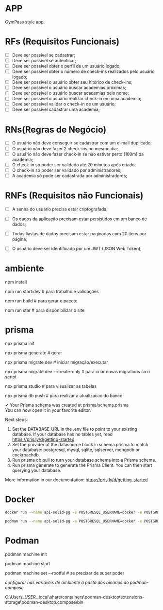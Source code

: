 # APP

GymPass style app.

# RFs (Requisitos Funcionais)

- [ ] Deve ser possível se cadastrar;
- [ ] Deve ser possível se autenticar;
- [ ] Deve ser possível obter o perfil de um usuário logado;
- [ ] Deve ser possível obter o número de check-ins realizados pelo usuário logado;
- [ ] Deve ser possível o usuário obter seu hitórico de check-ins;
- [ ] Deve ser possível o usuário buscar academias próximas;
- [ ] Deve ser possível o usuário buscar academias pelo nome;
- [ ] Deve ser possível o usuário realizar check-in em uma academia;
- [ ] Deve ser possível validar o check-in de um usuário;
- [ ] Deve ser possível cadastrar uma academia;

# RNs(Regras de Negócio)

- [ ] O usuário não deve conseguir se cadastrar com um e-mail duplicado;
- [ ] O usuário não deve fazer 2 check-ins no mesmo dia;
- [ ] O usuário não deve fazer check-in se não estiver perto (100m) da academia;
- [ ] O check-in só poder ser validado até 20 minutos após criado;
- [ ] O check-in só poder ser validado por administradores;
- [ ] A academia só pode ser cadastrada por administradores;

# RNFs (Requisitos não Funcionais)

- [ ] A senha do usuário precisa estar criptografada;
- [ ] Os dados da aplicação precisam estar persistidos em um banco de dados;
- [ ] Todas liastas de dados precisam estar paginadas com 20 itens por página;
- [ ] O usuário deve ser identificado por um JWT (JSON Web Token);



# ambiente

npm install

npm run start:dev # para trabalho e validações

npm run build # para gerar o pacote

npm run star # para disponibilizar o site

# prisma

npx prisma init

npx prisma generate # gerar 

npx prisma migrate dev # iniciar migração/executar

npx prisma migrate dev --create-only # para criar novas migrations so o script

npx prisma studio # para visualizar as tabelas

npx prisma db push # para realizar a atualizacao do banco


✔ Your Prisma schema was created at prisma/schema.prisma       
  You can now open it in your favorite editor.

Next steps:
1. Set the DATABASE_URL in the .env file to point to your existing database. If your database has no tables yet, read https://pris.ly/d/getting-started
2. Set the provider of the datasource block in schema.prisma to match your database: postgresql, mysql, sqlite, sqlserver, mongodb or cockroachdb.
3. Run prisma db pull to turn your database schema into a Prisma schema.
4. Run prisma generate to generate the Prisma Client. You can then start querying your database.

More information in our documentation:
https://pris.ly/d/getting-started

# Docker

```sh
docker run --name api-solid-pg -e POSTGRESQL_USERNAME=docker -e POSTGRES_PASSWORD=docker -e POSTGRESQL_DATABASE=apisolid -p 5432:5432 bitnami/postgresql:latest
```

```sh
podman run --name api-solid-pg -e POSTGRESQL_USERNAME=docker -e POSTGRES_PASSWORD=docker -e POSTGRESQL_DATABASE=apisolid -p 5432:5432 bitnami/postgresql:latest
```
# Podman

podman machine init

podman machine start

podman machine set --rootful  # se precisar de super poder

*configurar nas variaveis de ambiente a pasta dos binarios do podman-compose*

C:\Users\__USER__\.local\share\containers\podman-desktop\extensions-storage\podman-desktop.compose\bin